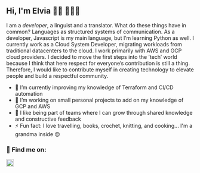 ## Hi, I'm Elvia 👋🏼 👩🏻‍💻

<!--
**elvias9/elvias9** is a ✨ _special_ ✨ repository because its `README.md` (this file) appears on your GitHub profile.-->


I am a *developer*, a linguist and a translator.  What do these things have in common? Languages as structured systems of communication. 
As a developer, Javascript is my main language, but I’m learning Python as well. 
I currently work as a Cloud System Developer, migrating workloads from traditional datacenters to the cloud. I work primarily with AWS and GCP cloud providers.
I decided to move the first steps into the ’tech’ world because I think that here respect for everyone’s contribution is still a thing. Therefore, I would like to contribute myself in creating technology to elevate people and build a respectful community. 

- 🌱 I’m currently improving my knowledge of Terraform and CI/CD automation
- 🔭 I’m working on small personal projects to add on my knowledge of GCP and AWS
- 👯 I like being part of teams where I can grow through shared knowledge and constructive feedback
- ⚡ Fun fact: I love travelling, books, crochet, knitting, and cooking... I'm a grandma inside 🙃


### 💬 Find me on:
<a href="https://www.linkedin.com/in/elvia-sicuro/" target="_blank"><img src="https://user-images.githubusercontent.com/74832423/112718485-a1f02880-8ef3-11eb-9769-3883b04e7966.png" width="20px"/></a>
